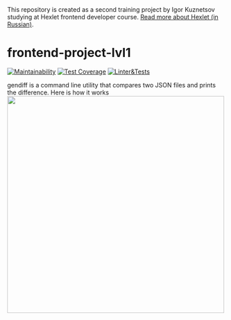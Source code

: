 ##

This repository is created as a second training project by Igor Kuznetsov studying at Hexlet frontend developer course. [Read more about Hexlet (in Russian)](https://ru.hexlet.io/pages/about?utm_source=github&utm_medium=link&utm_campaign=nodejs-package).

# frontend-project-lvl1 ####

[![Maintainability](https://api.codeclimate.com/v1/badges/791411c2edebbac2b3d9/maintainability)](https://codeclimate.com/github/igorkuznetsov1972/frontend-project-lvl2/maintainability)
[![Test Coverage](https://api.codeclimate.com/v1/badges/791411c2edebbac2b3d9/test_coverage)](https://codeclimate.com/github/igorkuznetsov1972/frontend-project-lvl2/test_coverage)
[![Linter&Tests](https://github.com/igorkuznetsov1972/frontend-project-lvl2/workflows/LinterJestCoverage/badge.svg?branch=master)](https://github.com/igorkuznetsov1972/frontend-project-lvl2/actions?query=workflow%3ALinterJestCoverage)

gendiff is a command line utility that compares two JSON files and prints the difference.
Here is how it works\
<a href="https://asciinema.org/a/asZt6VeL7Dg33YuLeap7PHYeg" target="_blank"><img src="https://asciinema.org/a/asZt6VeL7Dg33YuLeap7PHYeg.svg" width="500" /></a>
